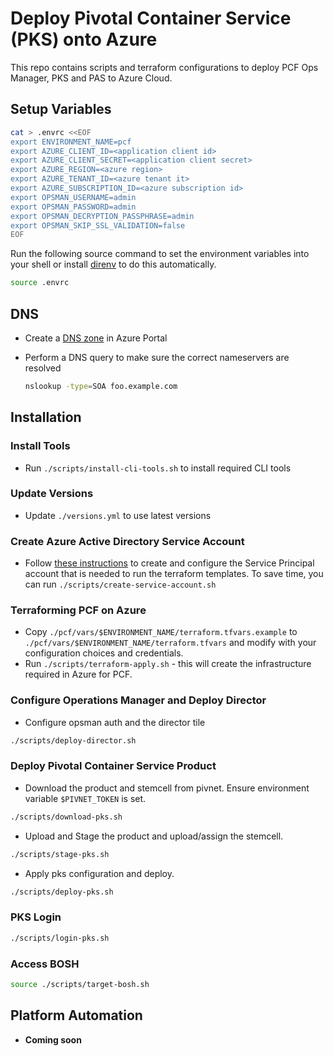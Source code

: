# Deploy Pivotal Container Service (PKS) onto Azure

This repo contains scripts and terraform configurations to deploy PCF Ops Manager, PKS and PAS to Azure Cloud.

## Setup Variables

```sh
cat > .envrc <<EOF
export ENVIRONMENT_NAME=pcf
export AZURE_CLIENT_ID=<application client id>
export AZURE_CLIENT_SECRET=<application client secret>
export AZURE_REGION=<azure region>
export AZURE_TENANT_ID=<azure tenant it>
export AZURE_SUBSCRIPTION_ID=<azure subscription id>
export OPSMAN_USERNAME=admin
export OPSMAN_PASSWORD=admin
export OPSMAN_DECRYPTION_PASSPHRASE=admin
export OPSMAN_SKIP_SSL_VALIDATION=false
EOF
```

Run the following source command to set the environment variables into your shell or install [direnv](https://direnv.net/) to do this automatically.

```sh
source .envrc
```

## DNS

- Create a [DNS zone](https://docs.microsoft.com/en-us/azure/dns/dns-delegate-domain-azure-dns#create-a-dns-zone) in Azure Portal

- Perform a DNS query to make sure the correct nameservers are resolved

  ```sh
  nslookup -type=SOA foo.example.com
  ```

## Installation

### Install Tools

- Run `./scripts/install-cli-tools.sh` to install required CLI tools

### Update Versions

- Update `./versions.yml` to use latest versions

### Create Azure Active Directory Service Account

- Follow [these instructions](https://docs.pivotal.io/platform/ops-manager/2-8/azure/prepare-azure-terraform.html#install) to create and configure the Service Principal account that is needed to run the terraform templates. To save time, you can run `./scripts/create-service-account.sh`

### Terraforming PCF on Azure

- Copy `./pcf/vars/$ENVIRONMENT_NAME/terraform.tfvars.example` to `./pcf/vars/$ENVIRONMENT_NAME/terraform.tfvars` and modify with your configuration choices and credentials.
- Run `./scripts/terraform-apply.sh` - this will create the infrastructure required in Azure for PCF.

### Configure Operations Manager and Deploy Director

- Configure opsman auth and the director tile

```sh
./scripts/deploy-director.sh
```

### Deploy Pivotal Container Service Product

- Download the product and stemcell from pivnet. Ensure environment variable `$PIVNET_TOKEN` is set.

```sh
./scripts/download-pks.sh
```

- Upload and Stage the product and upload/assign the stemcell.

```sh
./scripts/stage-pks.sh
```

- Apply pks configuration and deploy.

```sh
./scripts/deploy-pks.sh
```

### PKS Login

```sh
./scripts/login-pks.sh
```

### Access BOSH

```sh
source ./scripts/target-bosh.sh
```

## Platform Automation

- **Coming soon**
